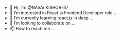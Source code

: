 - 👋 Hi, I’m @NAVALKISHOR-37
- 👀 I’m interested in React.js Frontend Developer role ...
- 🌱 I’m currently learning react.js in deep ...
- 💞️ I’m looking to collaborate on ...
- 📫 How to reach me ...

<!---
NAVALKISHOR-37/NAVALKISHOR-37 is a ✨ special ✨ repository because its `README.md` (this file) appears on your GitHub profile.
You can click the Preview link to take a look at your changes.
--->

